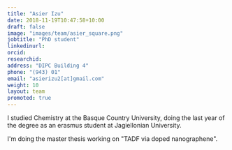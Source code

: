 ```yaml
---
title: "Asier Izu"
date: 2018-11-19T10:47:58+10:00
draft: false
image: "images/team/asier_square.png"
jobtitle: "PhD student"
linkedinurl: 
orcid:
researchid:
address: "DIPC Building 4"
phone: "(943) 01"
email: "asierizu2[at]gmail.com"
weight: 10
layout: team
promoted: true
---
```


I studied Chemistry at the Basque Country University, doing the last year of the degree as an erasmus student at Jagiellonian University.

I'm doing the master thesis working on "TADF via doped nanographene".
